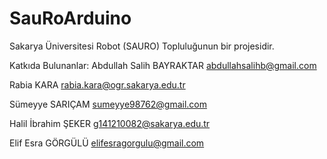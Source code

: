 # SauRoArduino

Sakarya Üniversitesi Robot (SAURO) Topluluğunun bir projesidir.

Katkıda Bulunanlar:
Abdullah Salih BAYRAKTAR					abdullahsalihb@gmail.com

Rabia KARA                        rabia.kara@ogr.sakarya.edu.tr

Sümeyye SARIÇAM                   sumeyye98762@gmail.com

Halil İbrahim ŞEKER               g141210082@sakarya.edu.tr

Elif Esra GÖRGÜLÜ                 elifesragorgulu@gmail.com
